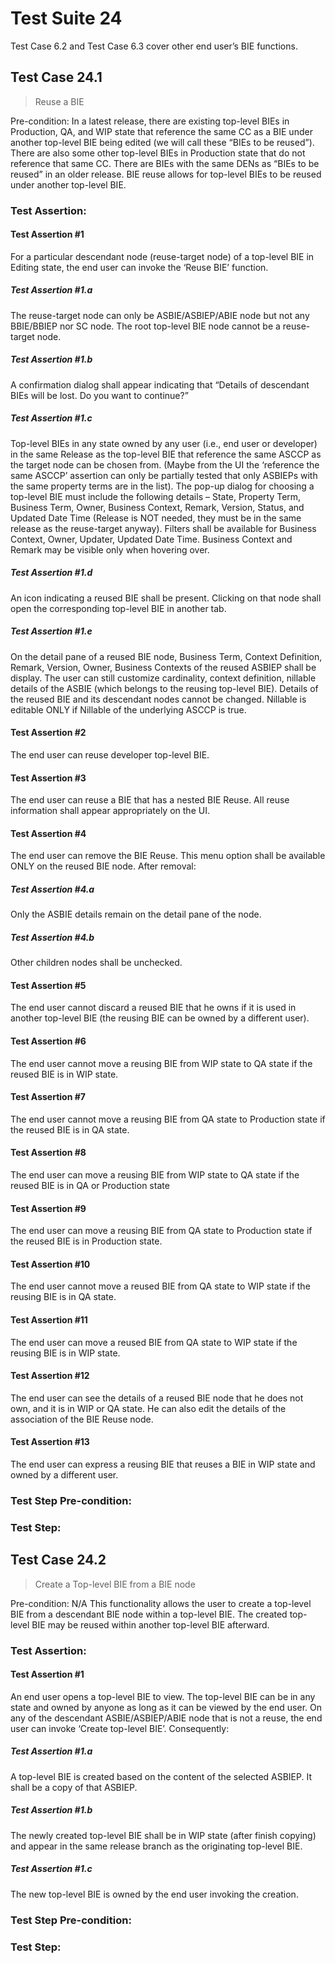 # Test Suite 24

Test Case 6.2 and Test Case 6.3 cover other end user’s BIE functions.

## Test Case 24.1

> Reuse a BIE

Pre-condition: In a latest release, there are existing top-level BIEs in Production, QA, and WIP state that reference the same CC as a BIE under another top-level BIE being edited (we will call these “BIEs to be reused”). There are also some other top-level BIEs in Production state that do not reference that same CC. There are BIEs with the same DENs as “BIEs to be reused” in an older release.
BIE reuse allows for top-level BIEs to be reused under another top-level BIE.


### Test Assertion:

#### Test Assertion #1
For a particular descendant node (reuse-target node) of a top-level BIE in Editing state, the end user can invoke the ‘Reuse BIE’ function.

##### Test Assertion #1.a
The reuse-target node can only be ASBIE/ASBIEP/ABIE node but not any BBIE/BBIEP nor SC node. The root top-level BIE node cannot be a reuse-target node.
##### Test Assertion #1.b
A confirmation dialog shall appear indicating that “Details of descendant BIEs will be lost. Do you want to continue?”
##### Test Assertion #1.c
Top-level BIEs in any state owned by any user (i.e., end user or developer) in the same Release as the top-level BIE that reference the same ASCCP as the target node can be chosen from. (Maybe from the UI the ‘reference the same ASCCP’ assertion can only be partially tested that only ASBIEPs with the same property terms are in the list). The pop-up dialog for choosing a top-level BIE must include the following details – State, Property Term, Business Term, Owner, Business Context, Remark, Version, Status, and Updated Date Time (Release is NOT needed, they must be in the same release as the reuse-target anyway). Filters shall be available for Business Context, Owner, Updater, Updated Date Time. Business Context and Remark may be visible only when hovering over.
##### Test Assertion #1.d
An icon indicating a reused BIE shall be present. Clicking on that node shall open the corresponding top-level BIE in another tab.
##### Test Assertion #1.e
On the detail pane of a reused BIE node, Business Term, Context Definition, Remark, Version, Owner, Business Contexts of the reused ASBIEP shall be display. The user can still customize cardinality, context definition, nillable details of the ASBIE (which belongs to the reusing top-level BIE). Details of the reused BIE and its descendant nodes cannot be changed. Nillable is editable ONLY if Nillable of the underlying ASCCP is true.

#### Test Assertion #2
The end user can reuse developer top-level BIE.

#### Test Assertion #3
The end user can reuse a BIE that has a nested BIE Reuse. All reuse information shall appear appropriately on the UI.

#### Test Assertion #4
The end user can remove the BIE Reuse. This menu option shall be available ONLY on the reused BIE node. After removal:

##### Test Assertion #4.a
Only the ASBIE details remain on the detail pane of the node.
##### Test Assertion #4.b
Other children nodes shall be unchecked.

#### Test Assertion #5
The end user cannot discard a reused BIE that he owns if it is used in another top-level BIE (the reusing BIE can be owned by a different user).

#### Test Assertion #6
The end user cannot move a reusing BIE from WIP state to QA state if the reused BIE is in WIP state.

#### Test Assertion #7
The end user cannot move a reusing BIE from QA state to Production state if the reused BIE is in QA state.

#### Test Assertion #8
The end user can move a reusing BIE from WIP state to QA state if the reused BIE is in QA or Production state

#### Test Assertion #9
The end user can move a reusing BIE from QA state to Production state if the reused BIE is in Production state.

#### Test Assertion #10
The end user cannot move a reused BIE from QA state to WIP state if the reusing BIE is in QA state.

#### Test Assertion #11
The end user can move a reused BIE from QA state to WIP state if the reusing BIE is in WIP state.

#### Test Assertion #12
The end user can see the details of a reused BIE node that he does not own, and it is in WIP or QA state. He can also edit the details of the association of the BIE Reuse node.

#### Test Assertion #13
The end user can express a reusing BIE that reuses a BIE in WIP state and owned by a different user.

### Test Step Pre-condition:



### Test Step:

## Test Case 24.2

> Create a Top-level BIE from a BIE node

Pre-condition: N/A
This functionality allows the user to create a top-level BIE from a descendant BIE node within a top-level BIE. The created top-level BIE may be reused within another top-level BIE afterward.


### Test Assertion:

#### Test Assertion #1
An end user opens a top-level BIE to view. The top-level BIE can be in any state and owned by anyone as long as it can be viewed by the end user. On any of the descendant ASBIE/ASBIEP/ABIE node that is not a reuse, the end user can invoke ‘Create top-level BIE’. Consequently:

##### Test Assertion #1.a
A top-level BIE is created based on the content of the selected ASBIEP. It shall be a copy of that ASBIEP.
##### Test Assertion #1.b
The newly created top-level BIE shall be in WIP state (after finish copying) and appear in the same release branch as the originating top-level BIE.
##### Test Assertion #1.c
The new top-level BIE is owned by the end user invoking the creation.

### Test Step Pre-condition:



### Test Step: